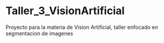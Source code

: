 # Taller_3_VisionArtificial

Proyecto para la materia de Vision Artificial, taller enfocado en segmentacion de imagenes
